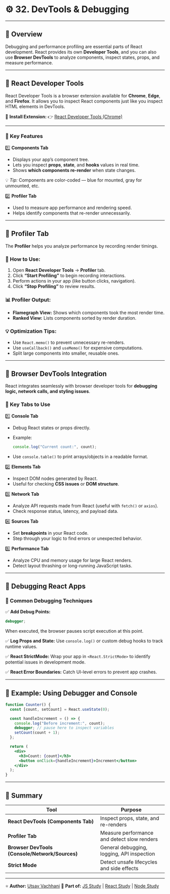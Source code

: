 # ⚙️ 32. DevTools & Debugging

---

## 📘 Overview

Debugging and performance profiling are essential parts of React development.
React provides its own **Developer Tools**, and you can also use **Browser DevTools** to analyze components, inspect states, props, and measure performance.

---

## 🔹 React Developer Tools

React Developer Tools is a browser extension available for **Chrome**, **Edge**, and **Firefox**.
It allows you to inspect React components just like you inspect HTML elements in DevTools.

🔗 **Install Extension:**
👉 [React Developer Tools (Chrome)](https://chrome.google.com/webstore/detail/react-developer-tools/fmkadmapgofadopljbjfkapdkoienihi)

---

### 🧩 Key Features

1️⃣ **Components Tab**

* Displays your app’s component tree.
* Lets you inspect **props**, **state**, and **hooks** values in real time.
* Shows **which components re-render** when state changes.

💡 *Tip:* Components are color-coded — blue for mounted, gray for unmounted, etc.

2️⃣ **Profiler Tab**

* Used to measure app performance and rendering speed.
* Helps identify components that re-render unnecessarily.

---

## 🔹 Profiler Tab

The **Profiler** helps you analyze performance by recording render timings.

### 🧠 How to Use:

1. Open **React Developer Tools** → **Profiler** tab.
2. Click **“Start Profiling”** to begin recording interactions.
3. Perform actions in your app (like button clicks, navigation).
4. Click **“Stop Profiling”** to review results.

### 📊 Profiler Output:

* **Flamegraph View:** Shows which components took the most render time.
* **Ranked View:** Lists components sorted by render duration.

### 💡 Optimization Tips:

* Use `React.memo()` to prevent unnecessary re-renders.
* Use `useCallback()` and `useMemo()` for expensive computations.
* Split large components into smaller, reusable ones.

---

## 🔹 Browser DevTools Integration

React integrates seamlessly with browser developer tools for **debugging logic, network calls, and styling issues**.

### 🧩 Key Tabs to Use

1️⃣ **Console Tab**

* Debug React states or props directly.
* Example:

  ```js
  console.log("Current count:", count);
  ```
* Use `console.table()` to print arrays/objects in a readable format.

2️⃣ **Elements Tab**

* Inspect DOM nodes generated by React.
* Useful for checking **CSS issues** or **DOM structure**.

3️⃣ **Network Tab**

* Analyze API requests made from React (useful with `fetch()` or `axios`).
* Check response status, latency, and payload data.

4️⃣ **Sources Tab**

* Set **breakpoints** in your React code.
* Step through your logic to find errors or unexpected behavior.

5️⃣ **Performance Tab**

* Analyze CPU and memory usage for large React renders.
* Detect layout thrashing or long-running JavaScript tasks.

---

## 🔹 Debugging React Apps

### 🧩 Common Debugging Techniques

✅ **Add Debug Points:**

```js
debugger;
```

When executed, the browser pauses script execution at this point.

✅ **Log Props and State:**
Use `console.log()` or custom debug hooks to track runtime values.

✅ **React StrictMode:**
Wrap your app in `<React.StrictMode>` to identify potential issues in development mode.

✅ **React Error Boundaries:**
Catch UI-level errors to prevent app crashes.

---

## 🔹 Example: Using Debugger and Console

```jsx
function Counter() {
  const [count, setCount] = React.useState(0);

  const handleIncrement = () => {
    console.log("Before increment:", count);
    debugger; // pause here to inspect variables
    setCount(count + 1);
  };

  return (
    <div>
      <h3>Count: {count}</h3>
      <button onClick={handleIncrement}>Increment</button>
    </div>
  );
}
```

---

## 🧠 Summary

| Tool                                           | Purpose                                     |
| ---------------------------------------------- | ------------------------------------------- |
| **React DevTools (Components Tab)**            | Inspect props, state, and re-renders        |
| **Profiler Tab**                               | Measure performance and detect slow renders |
| **Browser DevTools (Console/Network/Sources)** | General debugging, logging, API inspection  |
| **Strict Mode**                                | Detect unsafe lifecycles and side effects   |

---

⭐ **Author:** [Utsav Vachhani](https://github.com/utsavvachhani)
📘 **Part of:** [JS Study](../../../JS-STUDY/) | [React Study](../../../REACT-STUDY/) | [Node Study](../../../NODE-STUDY/)
